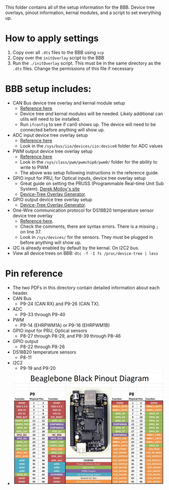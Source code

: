 This folder contains all of the setup information for the BBB. Device tree overlays, pinout information, kernal modules, and a script to set everything up.

# How to apply settings
1. Copy over all `.dts` files to the BBB using `scp`
2. Copy over the `initOverlay` script to the BBB   
3. Run the `./initOverlay` script. This must be in the same directory as the `.dts` files. Change the permissions of this file if necessary

# BBB setup includes: 
* CAN Bus device tree overlay and kernal module setup
  * [Reference here](https://electronics.stackexchange.com/questions/195416/beaglebone-black-can-bus-setup)
  * Device tree _and_ kernal modules will be needed. Likely additional can utils will need to be installed.
  * Run `ifconfig` to see if can0 shows up. The device will need to be connected before anything will show up.
* ADC input device tree overlay setup
  * [Reference here](https://www.teachmemicro.com/beaglebone-black-adc/)
  * Look in the `/sys/bus/iio/devices/iio:device0` folder for ADC values
* PWM output device tree overlay setup
  * [Reference here](https://www.teachmemicro.com/beaglebone-black-pwm-ubuntu-device-tree/)
  * Look in the `/sys/class/pwm/pwmchip0/pwm0/` folder for the ability to write to PWM
  * The above was setup following instructions in the reference guide.
* GPIO input for PRU, for Optical inputs, device tree overlay setup
  * Great guide on setting the PRUSS (Programmable Real-time Unit Sub System). [Derek Molloy's site](http://exploringbeaglebone.com/chapter13/)
  * [Device-Tree Overlay Generator](http://www.kilobaser.com/blog/2014-07-28-beaglebone-black-devicetreeoverlay-generator). 
* GPIO output device tree overlay setup
  * [Device-Tree Overlay Generator](http://www.kilobaser.com/blog/2014-07-28-beaglebone-black-devicetreeoverlay-generator). 
* One-Wire communication protocol for DS18B20 temperature sensor device tree overlay
  * [Reference here](http://www.bonebrews.com/temperature-monitoring-with-the-ds18b20-on-a-beaglebone-black/).
  * Check the comments, there are syntax errors. There is a missing `;` on line 37.
  * Look in `/sys/devices/` for the sensors. They must be plugged in before anything will show up.
* I2C is already enabled by default by the kernal. On I2C2 bus.
* View all device trees on BBB: `dtc -f -I fs /proc/device-tree | less `



# Pin reference
* The two PDFs in this directory contain detailed information about each header. 
* CAN Bus 
  * P9-24 (CAN RX) and P9-26 (CAN TX).
* ADC 
  * P9-33 through P9-40
* PWM
  * P9-14 (EHRPWM1A) or P9-16 (EHRPWM1B)
* GPIO input for PRU, Optical sensors
  * P8-27 through P8-29, and P8-39 through P8-46
* GPIO output 
  * P8-22 through P8-26
* DS18B20 temperature sensors
  * P8-11
* I2C2
  * P9-19 and P9-20
* ![default BBB pinout](beaglebone-black-pinout.jpg)


